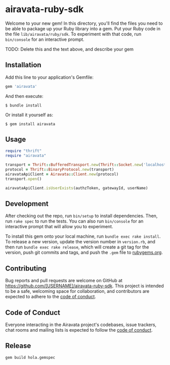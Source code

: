 # airavata-ruby-sdk

Welcome to your new gem! In this directory, you'll find the files you need to be able to package up your Ruby library into a gem. Put your Ruby code in the file `lib/airavata/ruby/sdk`. To experiment with that code, run `bin/console` for an interactive prompt.

TODO: Delete this and the text above, and describe your gem

## Installation

Add this line to your application's Gemfile:

```ruby
gem 'airavata'
```

And then execute:

    $ bundle install

Or install it yourself as:

    $ gem install airavata

## Usage

```ruby
require "thrift"
require "airavata"

transport = Thrift::BufferedTransport.new(Thrift::Socket.new('localhost', 9930))
protocol = Thrift::BinaryProtocol.new(transport)
airavataApiClient = Airavata::Client.new(protocol)
transport.open()

airavataApiClient.isUserExists(authzToken, gatewayId, userName)
```

## Development

After checking out the repo, run `bin/setup` to install dependencies. Then, run `rake spec` to run the tests. You can also run `bin/console` for an interactive prompt that will allow you to experiment.

To install this gem onto your local machine, run `bundle exec rake install`. To release a new version, update the version number in `version.rb`, and then run `bundle exec rake release`, which will create a git tag for the version, push git commits and tags, and push the `.gem` file to [rubygems.org](https://rubygems.org).

## Contributing

Bug reports and pull requests are welcome on GitHub at https://github.com/[USERNAME]/airavata-ruby-sdk. This project is intended to be a safe, welcoming space for collaboration, and contributors are expected to adhere to the [code of conduct](https://github.com/[USERNAME]/airavata-ruby-sdk/blob/master/CODE_OF_CONDUCT.md).


## Code of Conduct

Everyone interacting in the Airavata project's codebases, issue trackers, chat rooms and mailing lists is expected to follow the [code of conduct](https://github.com/[USERNAME]/airavata-ruby-sdk/blob/master/CODE_OF_CONDUCT.md).

## Release

```
gem build hola.gemspec
```





